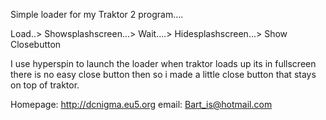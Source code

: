 Simple loader for my Traktor 2 program....

Load..> Showsplashscreen...> Wait....> Hidesplashscreen...> Show Closebutton

I use hyperspin to launch the loader when traktor loads up its in fullscreen there is no easy close button then so i made a little close button that stays on top of traktor.

Homepage: http://dcnigma.eu5.org email: Bart_is@hotmail.com
